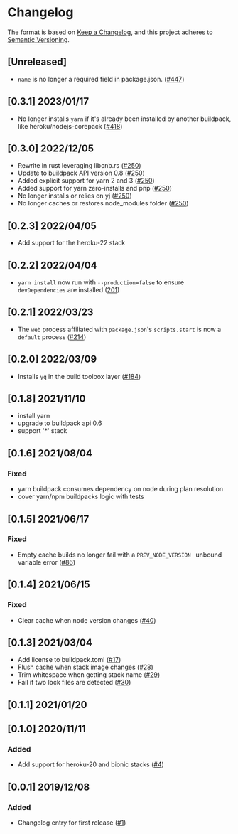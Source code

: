 # Changelog
The format is based on [Keep a Changelog](https://keepachangelog.com/en/1.0.0/),
and this project adheres to [Semantic Versioning](https://semver.org/spec/v2.0.0.html).

## [Unreleased]

- `name` is no longer a required field in package.json. ([#447](https://github.com/heroku/buildpacks-nodejs/pull/447))

## [0.3.1] 2023/01/17

- No longer installs `yarn` if it's already been installed by another buildpack,
  like heroku/nodejs-corepack ([#418](https://github.com/heroku/buildpacks-nodejs/pull/418))

## [0.3.0] 2022/12/05

- Rewrite in rust leveraging libcnb.rs ([#250](https://github.com/heroku/buildpacks-nodejs/pull/250/files))
- Update to buildpack API version 0.8 ([#250](https://github.com/heroku/buildpacks-nodejs/pull/250/files))
- Added explicit support for yarn 2 and 3 ([#250](https://github.com/heroku/buildpacks-nodejs/pull/250/files))
- Added support for yarn zero-installs and pnp ([#250](https://github.com/heroku/buildpacks-nodejs/pull/250/files))
- No longer installs or relies on yj ([#250](https://github.com/heroku/buildpacks-nodejs/pull/250/files))
- No longer caches or restores node_modules folder ([#250](https://github.com/heroku/buildpacks-nodejs/pull/250/files))

## [0.2.3] 2022/04/05

- Add support for the heroku-22 stack

## [0.2.2] 2022/04/04
- `yarn install` now run with `--production=false` to ensure `devDependencies` are installed ([201](https://github.com/heroku/buildpacks-nodejs/pull/201))

## [0.2.1] 2022/03/23

- The `web` process affiliated with `package.json`'s `scripts.start` is now a `default` process ([#214](https://github.com/heroku/buildpacks-nodejs/pull/214))

## [0.2.0] 2022/03/09

- Installs `yq` in the build toolbox layer ([#184](https://github.com/heroku/buildpacks-nodejs/pull/184))

## [0.1.8] 2021/11/10

- install yarn
- upgrade to buildpack api 0.6
- support '*' stack

## [0.1.6] 2021/08/04
### Fixed
- yarn buildpack consumes dependency on node during plan resolution
- cover yarn/npm buildpacks logic with tests

## [0.1.5] 2021/06/17
### Fixed
- Empty cache builds no longer fail with a `PREV_NODE_VERSION ` unbound variable error ([#86](https://github.com/heroku/buildpacks-node/pull/86))

## [0.1.4] 2021/06/15
### Fixed
- Clear cache when node version changes ([#40](https://github.com/heroku/buildpacks-node/pull/40))

## [0.1.3] 2021/03/04
- Add license to buildpack.toml ([#17](https://github.com/heroku/buildpacks-node/pull/17))
- Flush cache when stack image changes ([#28](https://github.com/heroku/buildpacks-node/pull/28))
- Trim whitespace when getting stack name ([#29](https://github.com/heroku/buildpacks-node/pull/29))
- Fail if two lock files are detected ([#30](https://github.com/heroku/buildpacks-node/pull/30))

## [0.1.1] 2021/01/20

## [0.1.0] 2020/11/11
### Added
- Add support for heroku-20 and bionic stacks ([#4](https://github.com/heroku/nodejs-yarn-buildpack/pull/4))

## [0.0.1] 2019/12/08
### Added
- Changelog entry for first release ([#1](https://github.com/heroku/nodejs-yarn-buildpack/pull/1))
